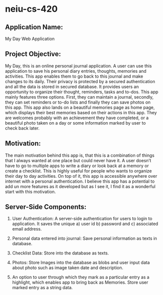 # neiu-cs-420

## Application Name:

My Day Web Application


## Project Objective:

My Day, this is an online personal journal application. A user can use this application to save his personal diary entries, thoughts, memories and activities. This app enables them to go back to this journal and make changes to its daily. Their privacy is protected by a secured authentication and all the data is stored in secured database. It provides users an opportunity to organize their thought, reminders, tasks and to-dos. This app mainly features three options. First, they can maintain a journal, secondly, they can set reminders or to-do lists and finally they can save photos on this app. This app also lands on a beautiful memories page as home page, which displays their best memories based on their actions in this app. They are welcomes probably with an achievement they have completed, or a beautiful photo taken on a day or some information marked by user to check back later.


## Motivation:

The main motivation behind this app is, that this is a combination of things that I always wanted at one place but could never have it. A user doesn’t have to go to multiple apps to write a diary or look back at a memory or create a checklist. This is highly useful for people who wants to organize their day to day activities. On top of it, this app is accessible anywhere over internet with a personal authentication. I believe this app has a potential to add un more features as it developed but as I see it, I find it as a wonderful start with this motivation.


## Server-Side Components:

1.	User Authentication: A server-side authentication for users to login to application.
    It saves the unique a) user id b) password and c) associated email address. 

2.	Personal data entered into journal: Save personal information as texts in database.

3.	Checklist Data: Store into the database as texts.

4.	Photos: Store Images into the database as blobs and user input data about photo such as image taken date and description.

5.	An option to user through which they mark as a particular entry as a highlight, which enables app to bring back as Memories. Store user marked entry as a string data.

